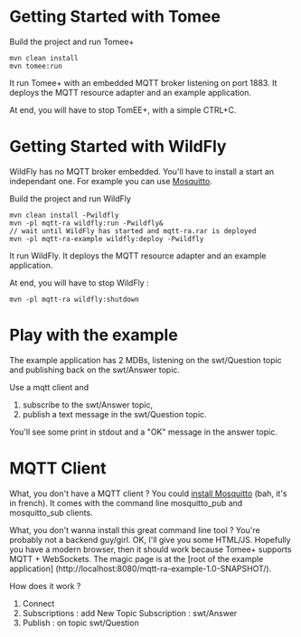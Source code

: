 # Getting Started with Tomee

Build the project and run Tomee+

    mvn clean install
    mvn tomee:run

It run Tomee+ with an embedded MQTT broker listening on port 1883. It deploys the MQTT resource adapter and an example application.

At end, you will have to stop TomEE+, with a simple CTRL+C.

# Getting Started with WildFly

WildFly has no MQTT broker embedded. You'll have to install a start an independant one. For example you can use [Mosquitto](http://mosquitto.org).

Build the project and run WildFly

    mvn clean install -Pwildfly
    mvn -pl mqtt-ra wildfly:run -Pwildfly&
    // wait until WildFly has started and mqtt-ra.rar is deployed
    mvn -pl mqtt-ra-example wildfly:deploy -Pwildfly

It run WildFly. It deploys the MQTT resource adapter and an example application.

At end, you will have to stop WildFly :

    mvn -pl mqtt-ra wildfly:shutdown


# Play with the example

The example application has 2 MDBs, listening on the swt/Question topic and publishing back on the swt/Answer topic.

Use a mqtt client and

1. subscribe to the swt/Answer topic,
2. publish a text message in the swt/Question topic.

You'll see some print in stdout and a "OK" message in the answer topic.

# MQTT Client

What, you don't have a MQTT client ? You could [install Mosquitto](http://www.jtips.info/index.php?title=MQTT/Mosquitto) (bah, it's in french).
It comes with the command line mosquitto_pub and mosquitto_sub clients.

What, you don't wanna install this great command line tool ? You're probably not a backend guy/girl. OK, I'll give you some HTML/JS. Hopefully you
have a modern browser, then it should work because Tomee+ supports MQTT + WebSockets. The magic page is at the [root of the example application]
(http://localhost:8080/mqtt-ra-example-1.0-SNAPSHOT/).

How does it work ?

1. Connect
2. Subscriptions : add New Topic Subscription : swt/Answer
3. Publish : on topic swt/Question
